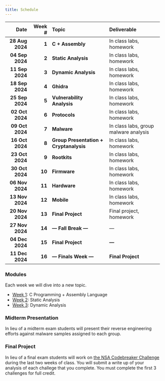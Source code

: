 ```yaml
---
title: Schedule
---
```


| Date | Week \# | Topic | Deliverable |
| ----: | ----: | :---- | :---- |
| **28 Aug 2024** | **1** | **C \+ Assembly** | In class labs, homework |
| **04 Sep 2024** | **2** | **Static Analysis** | In class labs, homework |
| **11 Sep 2024** | **3** | **Dynamic Analysis** | In class labs, homework |
| **18 Sep 2024** | **4** | **Ghidra** | In class labs, homework |
| **25 Sep 2024** | **5** | **Vulnerability Analysis** | In class labs, homework |
| **02 Oct 2024** | **6** | **Protocols** | In class labs, homework |
| **09 Oct 2024** | **7** | **Malware** | In class labs, group malware analysis |
| **16 Oct 2024** | **8** | **Group Presentation \+ Cryptanalysis** | In class labs, homework |
| **23 Oct 2024** | **9** | **Rootkits** | In class labs, homework |
| **30 Oct 2024** | **10** | **Firmware** | In class labs, homework |
| **06 Nov 2024** | **11** | **Hardware** | In class labs, homework |
| **13 Nov 2024** | **12** | **Mobile** | In class labs, homework |
| **20 Nov 2024** | **13** | **Final Project** | Final project, homework |
| **27 Nov 2024** | **14** | **— Fall Break —** | — |
| **04 Dec 2024** | **15** | **Final Project** | **—** |
| **11 Dec 2024** | **16** | **— Finals Week —** | **Final Project** |

### Modules

Each week we will dive into a new topic.

- [Week 1](week-01): C Programming + Assembly Language
- [Week 2](week-02): Static Analysis
- [Week 3](week-03): Dynamic Analysis

### Midterm Presentation

In lieu of a midterm exam students will present their reverse engineering efforts 
against malware samples assigned to each group.

### Final Project

In lieu of a final exam students will work on [the NSA Codebreaker Challenge](https://nsa-codebreaker.org/) 
during the last two weeks of class. You will submit a write up of your analysis of 
each challege that you complete. You must complete the first 3 challenges for full
credit.